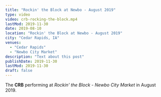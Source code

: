 ```yaml
---
title: "Rockin' the Block at Newbo - August 2019"
type: video
video: crb-rocking-the-block.mp4
lastMod: 2019-11-30
date: 2019-08-10
location: "Rockin' the Block at Newbo - August 2019"
city: "Cedar Rapids, IA"
venues:
  - "Cedar Rapids"
  - "Newbo City Market"
description: "Text about this post"
publishDate: 2019-11-30
lastMod: 2019-11-30
draft: false
---
```


The **CRB** performing at _Rockin' the Block - Newbo City Market_ in August 2019.

